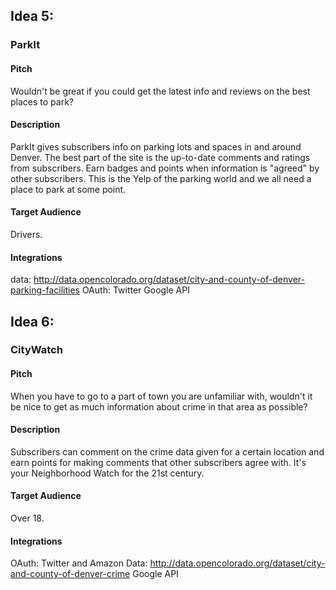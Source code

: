 ## Idea 5:

### ParkIt



#### Pitch

Wouldn't be great if you could get the latest info and reviews on the best
places to park?

#### Description

ParkIt gives subscribers info on parking lots and spaces in and around Denver.
The best part of the site is the up-to-date comments and ratings from subscribers.
Earn badges and points when information is "agreed" by other subscribers.
This is the Yelp of the parking world and we all need a place to park at some
point.

#### Target Audience

Drivers.

#### Integrations

data: http://data.opencolorado.org/dataset/city-and-county-of-denver-parking-facilities
OAuth: Twitter
Google API

## Idea 6:

### CityWatch

#### Pitch

When you have to go to a part of town you are unfamiliar with, wouldn't it be nice
to get as much information about crime in that area as possible?

#### Description

Subscribers can comment on the crime data given for a certain location and earn
points for making comments that other subscribers agree with. It's your
Neighborhood Watch for the 21st century.

#### Target Audience

Over 18.

#### Integrations

OAuth: Twitter and Amazon
Data: http://data.opencolorado.org/dataset/city-and-county-of-denver-crime
Google API
